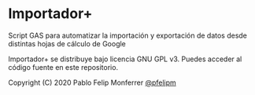 # Importador+
Script GAS para automatizar la importación y exportación de datos desde distintas hojas de cálculo de Google



Importador+ se distribuye bajo licencia GNU GPL v3. Puedes acceder al código fuente en este repositorio.

Copyright (C) 2020 Pablo Felip Monferrer <a href="https://twitter.com/pfelipm">@pfelipm</a>
